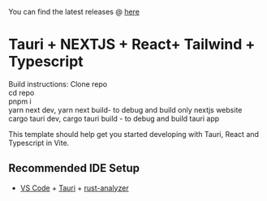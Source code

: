 You can find the latest releases @ [here](https://codeberg.org/visnk/wfmossfrontend/releases/latest)

# Tauri + NEXTJS + React+ Tailwind + Typescript
  
Build instructions:
Clone repo  
cd repo  
pnpm i  
yarn next dev, yarn next build- to debug and build only nextjs website  
cargo tauri dev, cargo tauri build - to debug and build tauri app  
  
This template should help get you started developing with Tauri, React and Typescript in Vite.

## Recommended IDE Setup

- [VS Code](https://code.visualstudio.com/) + [Tauri](https://marketplace.visualstudio.com/items?itemName=tauri-apps.tauri-vscode) + [rust-analyzer](https://marketplace.visualstudio.com/items?itemName=rust-lang.rust-analyzer)
